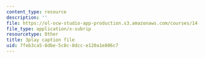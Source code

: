 ```yaml
---
content_type: resource
description: ''
file: https://ol-ocw-studio-app-production.s3.amazonaws.com/courses/14-73-the-challenge-of-world-poverty-spring-2011/7feb3ca58dbe5c8c8dcce120a1e806c7_quATCFNpM50.vtt
file_type: application/x-subrip
resourcetype: Other
title: 3play caption file
uid: 7feb3ca5-8dbe-5c8c-8dcc-e120a1e806c7
---
```

